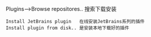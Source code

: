 Plugins–>Browse repositores.. 搜索下载安装

	Install JetBrains plugin   在线安装JetBrains系列的插件
	Install plugin from disk.. 是安装本地下载好的插件